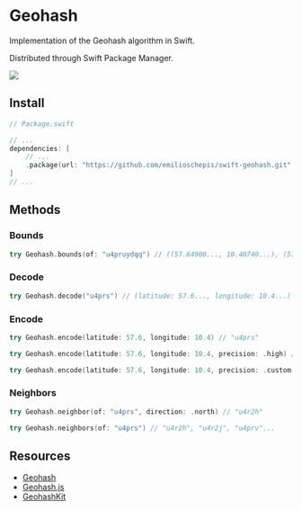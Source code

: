 # Geohash

Implementation of the Geohash algorithm in Swift.

Distributed through Swift Package Manager.

![](https://github.com/emilioschepis/swift-geohash/workflows/test/badge.svg)

## Install
```swift
// Package.swift

// ...
dependencies: [
    // ...
    .package(url: "https://github.com/emilioschepis/swift-geohash.git", from: "1.1.0"),
]
// ...
```

## Methods

### Bounds
```swift
try Geohash.bounds(of: "u4pruydqq") // ((57.64908..., 10.40740...), (57.64912..., 10.40744...))
```

### Decode
```swift
try Geohash.decode("u4prs") // (latitude: 57.6..., longitude: 10.4...)
```

### Encode
```swift
try Geohash.encode(latitude: 57.6, longitude: 10.4) // "u4prs"
```

```swift
try Geohash.encode(latitude: 57.6, longitude: 10.4, precision: .high) // "u4prstv"
```

```swift
try Geohash.encode(latitude: 57.6, longitude: 10.4, precision: .custom(9)) // "u4prstv03"
```

### Neighbors
```swift
try Geohash.neighbor(of: "u4prs", direction: .north) // "u4r2h"
```

```swift
try Geohash.neighbors(of: "u4prs") // "u4r2h", "u4r2j", "u4prv"...
```

## Resources
- [Geohash](https://en.wikipedia.org/wiki/Geohash)
- [Geohash.js](https://github.com/davetroy/geohash-js)
- [GeohashKit](https://github.com/maximveksler/GeohashKit)
